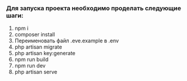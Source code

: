 ### Для запуска проекта необходимо проделать следующие шаги:

1. npm i
2. composer install
3. Переименовать файл .eve.example в .env
4. php artisan migrate
5. php artisan key:generate
6. npm run build
7. npm run dev
8. php artisan serve
